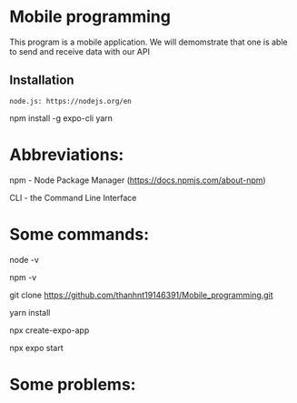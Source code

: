 ﻿# Mobile programming
This program is a mobile application. We will demomstrate that one is able to send and receive data with our API   

## Installation
<!-- Run code javascript -->
```
node.js: https://nodejs.org/en 
```

<!-- Run code directly in devices -->
npm install -g expo-cli yarn

# Abbreviations:
npm - Node Package Manager (https://docs.npmjs.com/about-npm)

CLI - the Command Line Interface

# Some commands:
<!-- Check version of node.js -->
node -v

<!-- Check version of npm -->
npm -v

<!-- Download code from github -->
git clone https://github.com/thanhnt19146391/Mobile_programming.git

<!-- Install packages  from package.json or create a new expo app with command below-->
yarn install

<!-- Create a new expo app -->
npx create-expo-app

<!-- Run expo server -->
npx expo start

# Some problems:
